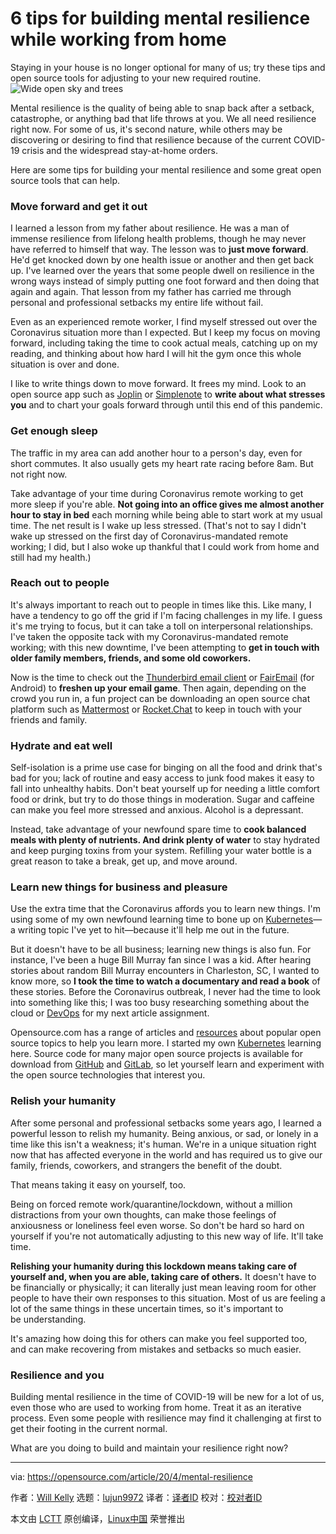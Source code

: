 [#]: collector: (lujun9972)
[#]: translator: ( )
[#]: reviewer: ( )
[#]: publisher: ( )
[#]: url: ( )
[#]: subject: (6 tips for building mental resilience while working from home)
[#]: via: (https://opensource.com/article/20/4/mental-resilience)
[#]: author: (Will Kelly https://opensource.com/users/willkelly)

6 tips for building mental resilience while working from home
======
Staying in your house is no longer optional for many of us; try these
tips and open source tools for adjusting to your new required routine.
![Wide open sky and trees][1]

Mental resilience is the quality of being able to snap back after a setback, catastrophe, or anything bad that life throws at you. We all need resilience right now. For some of us, it's second nature, while others may be discovering or desiring to find that resilience because of the current COVID-19 crisis and the widespread stay-at-home orders.

Here are some tips for building your mental resilience and some great open source tools that can help.

### Move forward and get it out

I learned a lesson from my father about resilience. He was a man of immense resilience from lifelong health problems, though he may never have referred to himself that way. The lesson was to **just move forward**. He'd get knocked down by one health issue or another and then get back up. I've learned over the years that some people dwell on resilience in the wrong ways instead of simply putting one foot forward and then doing that again and again. That lesson from my father has carried me through personal and professional setbacks my entire life without fail.

Even as an experienced remote worker, I find myself stressed out over the Coronavirus situation more than I expected. But I keep my focus on moving forward, including taking the time to cook actual meals, catching up on my reading, and thinking about how hard I will hit the gym once this whole situation is over and done.

I like to write things down to move forward. It frees my mind. Look to an open source app such as [Joplin][2] or [Simplenote][3] to **write about what stresses you** and to chart your goals forward through until this end of this pandemic.

### Get enough sleep

The traffic in my area can add another hour to a person's day, even for short commutes. It also usually gets my heart rate racing before 8am. But not right now.

Take advantage of your time during Coronavirus remote working to get more sleep if you're able. **Not going into an office gives me almost another hour to stay in bed** each morning while being able to start work at my usual time. The net result is I wake up less stressed. (That's not to say I didn't wake up stressed on the first day of Coronavirus-mandated remote working; I did, but I also woke up thankful that I could work from home and still had my health.)

### Reach out to people

It's always important to reach out to people in times like this. Like many, I have a tendency to go off the grid if I'm facing challenges in my life. I guess it's me trying to focus, but it can take a toll on interpersonal relationships. I've taken the opposite tack with my Coronavirus-mandated remote working; with this new downtime, I've been attempting to **get in touch with older family members, friends, and some old coworkers.**

Now is the time to check out the [Thunderbird email client][4] or [FairEmail][5] (for Android) to **freshen up your email game**. Then again, depending on the crowd you run in, a fun project can be downloading an open source chat platform such as [Mattermost][6] or [Rocket.Chat][7] to keep in touch with your friends and family.

### Hydrate and eat well

Self-isolation is a prime use case for binging on all the food and drink that's bad for you; lack of routine and easy access to junk food makes it easy to fall into unhealthy habits. Don't beat yourself up for needing a little comfort food or drink, but try to do those things in moderation. Sugar and caffeine can make you feel more stressed and anxious. Alcohol is a depressant.

Instead, take advantage of your newfound spare time to **cook balanced meals with plenty of nutrients. And drink plenty of water** to stay hydrated and keep purging toxins from your system. Refilling your water bottle is a great reason to take a break, get up, and move around. 

### Learn new things for business and pleasure

Use the extra time that the Coronavirus affords you to learn new things. I'm using some of my own newfound learning time to bone up on [Kubernetes][8]—a writing topic I've yet to hit—because it'll help me out in the future.

But it doesn't have to be all business; learning new things is also fun. For instance, I've been a huge Bill Murray fan since I was a kid. After hearing stories about random Bill Murray encounters in Charleston, SC, I wanted to know more, so **I took the time to watch a documentary and read a book** of these stories. Before the Coronavirus outbreak, I never had the time to look into something like this; I was too busy researching something about the cloud or [DevOps][9] for my next article assignment. 

Opensource.com has a range of articles and [resources][10] about popular open source topics to help you learn more. I started my own [Kubernetes][11] learning here. Source code for many major open source projects is available for download from [GitHub][12] and [GitLab][13], so let yourself learn and experiment with the open source technologies that interest you.

### Relish your humanity

After some personal and professional setbacks some years ago, I learned a powerful lesson to relish my humanity. Being anxious, or sad, or lonely in a time like this isn't a weakness; it's human. We're in a unique situation right now that has affected everyone in the world and has required us to give our family, friends, coworkers, and strangers the benefit of the doubt.

That means taking it easy on yourself, too.

Being on forced remote work/quarantine/lockdown, without a million distractions from your own thoughts, can make those feelings of anxiousness or loneliness feel even worse. So don't be hard so hard on yourself if you're not automatically adjusting to this new way of life. It'll take time.

**Relishing your humanity during this lockdown means taking care of yourself and, when you are able, taking care of others.** It doesn't have to be financially or physically; it can literally just mean leaving room for other people to have their own responses to this situation. Most of us are feeling a lot of the same things in these uncertain times, so it's important to be understanding.

It's amazing how doing this for others can make you feel supported too, and can make recovering from mistakes and setbacks so much easier.

### Resilience and you

Building mental resilience in the time of COVID-19 will be new for a lot of us, even those who are used to working from home. Treat it as an iterative process. Even some people with resilience may find it challenging at first to get their footing in the current normal. 

What are you doing to build and maintain your resilience right now?

--------------------------------------------------------------------------------

via: https://opensource.com/article/20/4/mental-resilience

作者：[Will Kelly][a]
选题：[lujun9972][b]
译者：[译者ID](https://github.com/译者ID)
校对：[校对者ID](https://github.com/校对者ID)

本文由 [LCTT](https://github.com/LCTT/TranslateProject) 原创编译，[Linux中国](https://linux.cn/) 荣誉推出

[a]: https://opensource.com/users/willkelly
[b]: https://github.com/lujun9972
[1]: https://opensource.com/sites/default/files/styles/image-full-size/public/lead-images/nature_open_sky_tree.png?itok=2J79Futp (Wide open sky and trees)
[2]: http://www.joplinapp.org/
[3]: https://simplenote.com/
[4]: https://www.thunderbird.net/en-US/
[5]: https://email.faircode.eu/
[6]: https://opensource.com/article/20/4/www.mattermost.com
[7]: https://rocket.chat/
[8]: https://opensource.com/article/17/11/kubernetes-lightning-talk
[9]: https://opensource.com/article/18/12/devops-wishlist
[10]: https://opensource.com/resources
[11]: https://opensource.com/resources/what-is-kubernetes
[12]: https://opensource.com/article/20/4/www.github.com
[13]: https://opensource.com/article/20/4/www.gitlab.com
